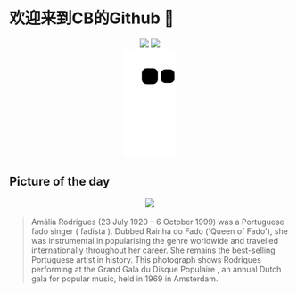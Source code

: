 
# 欢迎来到CB的Github 👋

<div align="center">
  <img height="137px" src="https://github-readme-stats.vercel.app/api?username=SuperCB&show_icons=true&theme=radical" />
  <img height="137px" src="https://github-readme-stats.vercel.app/api/top-langs/?username=SuperCB&hide_title=true&hide_border=true&layout=compact&langs_count=6&text_color=000&icon_color=fff" />
</div>


<div align="center">
    <img src="./contribution-snake/github-contribution-grid-snake.svg" />
</div>



## Picture of the day
<div align="center">
  <img width=400px src="https://upload.wikimedia.org/wikipedia/commons/thumb/9/95/Amalia_Rodrigues%2C_Bestanddeelnr_922-1813_%28cropped%29.jpg/500px-Amalia_Rodrigues%2C_Bestanddeelnr_922-1813_%28cropped%29.jpg" />
</div>

>Amália Rodrigues  (23 July 1920 – 6 October 1999) was a Portuguese  fado  singer ( fadista ). Dubbed  Rainha do Fado  ('Queen of Fado'), she was instrumental in popularising the genre worldwide and travelled internationally throughout her career. She remains the best-selling Portuguese artist in history. This photograph shows Rodrigues performing at the  Grand Gala du Disque Populaire , an annual Dutch gala for popular music, held in 1969 in Amsterdam.


